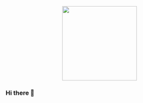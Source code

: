 <div id="header" align="center">
  <img src="https://media.giphy.com/media/eSwGh3YK54JKU/giphy.gif" width="200"/>
</div>

### Hi there 👋

<!--
**VeryTiredNick/VeryTiredNick** is a ✨ _special_ ✨ repository because its `README.md` (this file) appears on your GitHub profile.

Here are some ideas to get you started:

- 🔭 I’m currently working on ...
- 🌱 I’m currently learning ...
- 👯 I’m looking to collaborate on ...
- 🤔 I’m looking for help with ...
- 💬 Ask me about ...
- 📫 How to reach me: ...
- 😄 Pronouns: ...
- ⚡ Fun fact: ...
-->
